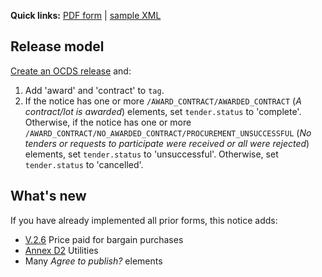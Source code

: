 **Quick links:** [PDF form](http://simap.ted.europa.eu/documents/10184/99173/EN_F06.pdf) | [sample XML](https://github.com/open-contracting/european-union-support/blob/main/output/samples/F06_2014.xml)

## Release model

[Create an OCDS release](../../operations/#create-a-release) and:

1. Add 'award' and 'contract' to `tag`.
1. If the notice has one or more `/AWARD_CONTRACT/AWARDED_CONTRACT` (*A contract/lot is awarded*) elements, set `tender.status` to 'complete'. Otherwise, if the notice has one or more `/AWARD_CONTRACT/NO_AWARDED_CONTRACT/PROCUREMENT_UNSUCCESSFUL` (*No tenders or requests to participate were received or all were rejected*) elements, set `tender.status` to 'unsuccessful'. Otherwise, set `tender.status` to 'cancelled'.

## What's new

If you have already implemented all prior forms, this notice adds:

* <a href="#V.2.6">V.2.6</a> Price paid for bargain purchases
* <a href="#annex-d2-utilities">Annex D2</a> Utilities
* Many *Agree to publish?* elements
